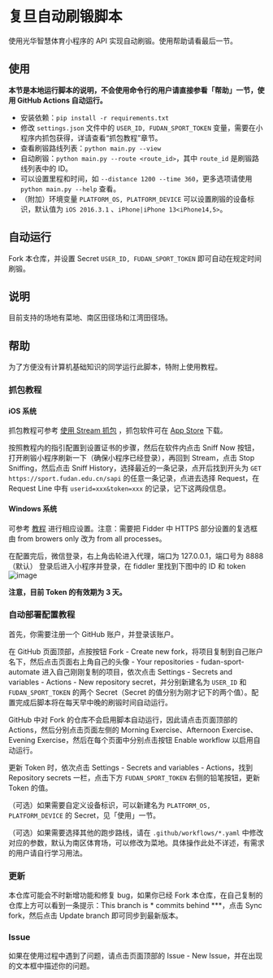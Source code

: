 # 复旦自动刷锻脚本

使用光华智慧体育小程序的 API 实现自动刷锻。使用帮助请看最后一节。

## 使用

**本节是本地运行脚本的说明，不会使用命令行的用户请直接参看「帮助」一节，使用 GitHub Actions 自动运行。**

- 安装依赖：`pip install -r requirements.txt`
- 修改 `settings.json` 文件中的 `USER_ID, FUDAN_SPORT_TOKEN` 变量，需要在小程序内抓包获得，详请查看“抓包教程”章节。
- 查看刷锻路线列表：`python main.py --view`
- 自动刷锻：`python main.py --route <route_id>`，其中 `route_id` 是刷锻路线列表中的 ID。
- 可以设置里程和时间，如 `--distance 1200 --time 360`，更多选项请使用 `python main.py --help` 查看。
- （附加）环境变量 `PLATFORM_OS, PLATFORM_DEVICE` 可以设置刷锻的设备标识，默认值为 `iOS 2016.3.1`
  、`iPhone|iPhone 13<iPhone14,5>`。

## 自动运行

Fork 本仓库，并设置 Secret `USER_ID, FUDAN_SPORT_TOKEN` 即可自动在规定时间刷锻。

## 说明

目前支持的场地有菜地、南区田径场和江湾田径场。

## 帮助

为了方便没有计算机基础知识的同学运行此脚本，特附上使用教程。

### 抓包教程

#### iOS 系统

抓包教程可参考 [使用 Stream 抓包](https://www.azurew.com/%e8%bf%90%e7%bb%b4%e5%b7%a5%e5%85%b7/8528.html)
，抓包软件可在 [App Store](https://apps.apple.com/cn/app/stream/id1312141691) 下载。

按照教程内的指引配置到设置证书的步骤，然后在软件内点击 Sniff Now 按钮，打开刷锻小程序刷新一下（确保小程序已经登录），再回到
Stream，点击 Stop Sniffing，然后点击 Sniff
History，选择最近的一条记录，点开后找到开头为 `GET https://sport.fudan.edu.cn/sapi` 的任意一条记录，点进去选择 Request，在
Request Line 中有 `userid=xxx&token=xxx` 的记录，记下这两段信息。

#### Windows 系统

可参考 [教程](https://juejin.cn/post/6920993581758939150/) 进行相应设置。注意：需要把 Fidder 中 HTTPS 部分设置的复选框由
from browers only 改为 from all processes。

在配置完后，微信登录，右上角齿轮进入代理，端口为 127.0.0.1，端口号为 8888（默认）
登录后进入小程序并登录，在 fiddler 里找到下图中的 ID 和 token
![image](https://user-images.githubusercontent.com/51439899/226794395-42eca333-fb65-4e29-a2cb-b8ce3fd13221.png)

**注意，目前 Token 的有效期为 3 天。**

### 自动部署配置教程

首先，你需要注册一个 GitHub 账户，并登录该账户。

在 GitHub 页面顶部，点按按钮 Fork - Create new fork，将项目复制到自己账户名下，然后点击页面右上角自己的头像 - Your repositories -
fudan-sport-automate 进入自己刚刚复制的项目，依次点击 Settings - Secrets and variables -
Actions - New repository secret，并分别新建名为 `USER_ID` 和 `FUDAN_SPORT_TOKEN` 的两个 Secret（Secret
的值分别为刚才记下的两个值）。配置完成后脚本将在每天早中晚的刷锻时间自动运行。

GitHub 中对 Fork 的仓库不会启用脚本自动运行，因此请点击页面顶部的 Actions，然后分别点击页面左侧的 Morning
Exercise、Afternoon Exercise、Evening Exercise，然后在每个页面中分别点击按钮 Enable workflow 以启用自动运行。

更新 Token 时，依次点击 Settings - Secrets and variables - Actions，找到 Repository secrets
一栏，点击下方 `FUDAN_SPORT_TOKEN` 右侧的铅笔按钮，更新 Token 的值。

（可选）如果需要自定义设备标识，可以新建名为 `PLATFORM_OS, PLATFORM_DEVICE` 的 Secret，见「使用」一节。

（可选）如果需要选择其他的跑步路线，请在 `.github/workflows/*.yaml` 中修改对应的参数，默认为南区体育场，可以修改为菜地。具体操作此处不详述，有需求的用户请自行学习用法。

### 更新

本仓库可能会不时新增功能和修复 bug，如果你已经 Fork 本仓库，在自己复制的仓库上方可以看到一条提示：This branch is * commits
behind ***，点击 Sync fork，然后点击 Update branch 即可同步到最新版本。

### Issue

如果在使用过程中遇到了问题，请点击页面顶部的 Issue - New Issue，并在出现的文本框中描述你的问题。
